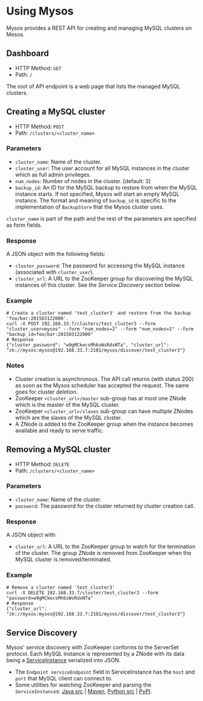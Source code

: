 Using Mysos
===
Mysos provides a REST API for creating and managing MySQL clusters on Mesos.

Dashboard 
---
- HTTP Method: `GET`
- Path:  `/`

The root of API endpoint is a web page that lists the managed MySQL clusters.

Creating a MySQL cluster 
---
- HTTP Method: `POST`
- Path: `/clusters/<cluster_name>`


### Parameters
- `cluster_name`: Name of the cluster.
- `cluster_user`: The user account for all MySQL instances in the cluster which as full admin privileges.
- `num_nodes`: Number of nodes in the cluster. [default: 3]
- `backup_id`: An ID for the MySQL backup to restore from when the MySQL instance starts. If not specified, Mysos will start an empty MySQL instance. The format and meaning of `backup_id` is specific to the implementation of `BackupStore` that the Mysos cluster uses.

`cluster_name` is part of the path and the rest of the parameters are specified as form fields.


### Response
A JSON object with the following fields:

- `cluster_password`: The password for accessing the MySQL instance (associated with `cluster_user`).
- `cluster_url`: A URL to the ZooKeeper group for discovering the MySQL instances of this cluster. See the *Service Discovery* section below.


### Example
```
# Create a cluster named 'test_cluster3' and restore from the backup 'foo/bar:201503122000'.
curl -X POST 192.168.33.7/clusters/test_cluster3 --form "cluster_user=mysos" --form "num_nodes=2" --form "num_nodes=2" --form "backup_id=foo/bar:201503122000"
# Response
{"cluster_password": "w9gMCkecsMh6sWsRdxNTa", "cluster_url": "zk://mysos:mysos@192.168.33.7:2181/mysos/discover/test_cluster3"}
```

### Notes
- Cluster creation is asynchronous. The API call returns (with status 200) as soon as the Mysos scheduler has accepted the request. The same goes for cluster deletion.
- ZooKeeper `<cluster_url>/master` sub-group has at most one ZNode which is the master of the MySQL cluster.
- ZooKeeper `<cluster_url>/slaves` sub-group can have multiple ZNodes which are the slaves of the MySQL cluster.
- A ZNode is added to the ZooKeeper group when the instance becomes available and ready to serve traffic.

Removing a MySQL cluster
---
- HTTP Method: `DELETE`
- Path: `/clusters/<cluster_name>`

### Parameters
- `cluster_name`: Name of the cluster.
- `password`: The password for the cluster returned by cluster creation call.

### Response
A JSON object with:

- `cluster_url`: A URL to the ZooKeeper group to watch for the termination of the cluster. The group ZNode is removed from ZooKeeper when the MySQL cluster is removed/terminated.

### Example
```
# Remove a cluster named 'test_cluster3'
curl -X DELETE 192.168.33.7/cluster/test_cluster3 --form "password=w9gMCkecsMh6sWsRdxNTa"
# Response
{"cluster_url": "zk://mysos:mysos@192.168.33.7:2181/mysos/discover/test_cluster3"}
```

## Service Discovery
Mysos' service discovery with ZooKeeper conforms to the ServerSet protocol. Each MySQL instance is represented by a ZNode with its data being a [ServiceInstance](https://github.com/twitter/commons/blob/master/src/thrift/com/twitter/thrift/endpoint.thrift) serialized into JSON.

- The `Endpoint serviceEndpoint` field in ServiceInstance has the `host` and `port` that MySQL client can connect to.
- Some utilities for watching ZooKeeper and parsing the `ServiceInstance`s: [Java src](https://github.com/twitter/commons/tree/master/src/java/com/twitter/common/zookeeper) | [Maven](http://maven.twttr.com/com/twitter/zookeeper-client/LATEST/), [Python src](https://github.com/twitter/commons/tree/master/src/python/twitter/common/zookeeper) | [PyPI](https://pypi.python.org/pypi/twitter.common.zookeeper/).
